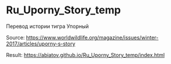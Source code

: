 # Ru_Uporny_Story_temp

Перевод истории тигра Упорный

Source: https://www.worldwildlife.org/magazine/issues/winter-2017/articles/uporny-s-story

Result: https://abiatov.github.io/Ru_Uporny_Story_temp/index.html


